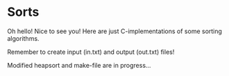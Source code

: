# Sorts

Oh hello! Nice to see you!
Here are just C-implementations of some sorting algorithms.

Remember to create input (in.txt) and output (out.txt) files!

Modified heapsort and make-file are in progress...
